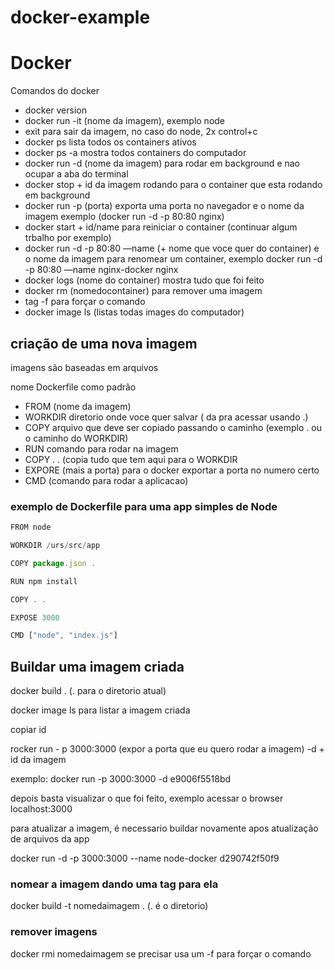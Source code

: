 # docker-example
# Docker

Comandos do docker

- docker version
- docker run -it (nome da imagem), exemplo node
- exit para sair da imagem, no caso do node, 2x control+c
- docker ps lista todos os containers ativos
- docker ps -a mostra todos containers do computador
- docker run -d (nome da imagem) para rodar em background e nao ocupar a aba do terminal
- docker stop + id da imagem rodando para o container que esta rodando em background
- docker run -p (porta) exporta uma porta no navegador e o nome da imagem exemplo (docker run -d -p 80:80 nginx)
- docker start + id/name para reiniciar o container (continuar algum trbalho por exemplo)
- docker run -d -p 80:80 —name (+ nome que voce quer do container) e o nome da imagem para renomear um container, exemplo docker run -d -p 80:80 —name nginx-docker nginx
- docker logs (nome do container) mostra tudo que foi feito
- docker rm (nomedocontainer) para remover uma imagem
- tag -f para forçar o comando
- docker image ls (listas todas images do computador)

## criação de uma nova imagem

imagens são baseadas em arquivos

nome Dockerfile como padrão

- FROM (nome da imagem)
- WORKDIR diretorio onde voce quer salvar ( da pra acessar usando .)
- COPY arquivo que deve ser copiado passando o caminho (exemplo . ou o caminho do WORKDIR)
- RUN comando para rodar na imagem
- COPY .  . (copia tudo que tem aqui para o WORKDIR
- EXPORE (mais a porta) para o docker exportar a porta no numero certo
- CMD (comando para rodar a aplicacao)

### exemplo de Dockerfile para uma app simples de Node

```jsx
FROM node

WORKDIR /urs/src/app

COPY package.json .

RUN npm install

COPY . .

EXPOSE 3000

CMD ["node", "index.js"]
```

## Buildar uma imagem criada

docker build . (. para o diretorio atual)

docker image ls para listar a imagem criada

copiar id 

rocker run - p 3000:3000 (expor a porta que eu quero rodar a imagem) -d + id da imagem

exemplo: docker run -p 3000:3000 -d e9006f5518bd

depois basta visualizar o que foi feito, exemplo acessar o browser localhost:3000

para atualizar a imagem, é necessario buildar novamente apos atualização de arquivos da app

docker run -d -p 3000:3000 --name node-docker d290742f50f9

### nomear a imagem dando uma tag para ela

docker build -t nomedaimagem . (. é o diretorio)

### remover imagens

docker rmi nomedaimagem se precisar usa um -f para forçar o comando